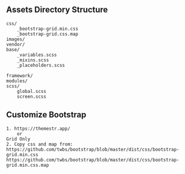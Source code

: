 ## Assets Directory Structure
    css/
        _bootstrap-grid.min.css
        _bootstrap-grid.css.map
    images/
    vendor/
    base/
        _variables.scss
        _mixins.scss
        _placeholders.scss

    framework/
    modules/
    scss/
        global.scss
        screen.scss
      
## Customize Bootstrap
    1. https://themestr.app/
        or 
    Grid Only
    2. Copy css and map from:
    https://github.com/twbs/bootstrap/blob/master/dist/css/bootstrap-grid.min.css
    https://github.com/twbs/bootstrap/blob/master/dist/css/bootstrap-grid.min.css.map


